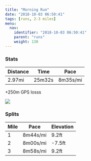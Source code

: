 ```yaml
---
title: "Morning Run"
date: "2018-10-03 06:50:41"
tags: [runs, 2-3 miles]
menu:
  nav:
    identifier: "2018-10-03 06:50:41"
    parent: "runs"
    weight: 130
---
```


### Stats

| Distance | Time | Pace |
|----------|------|------|
|2.97mi|25m32s|8m35s/mi|

+250m GPS losss

<img src='https://maps.googleapis.com/maps/api/staticmap?maptype=roadmap&path=enc:mhjeIxezLzDVlJbQpFtQpFb^bAjJo@mAjA|n@_BxF[`Nj@}PbE_HqC{Dv@uTeGaj@gIc^gFkFaEoJaCBsEyEsDwQPyFkDiCd@fC&key=AIzaSyAfqMeaZ1CCJFGP5cWud__oZnT_Pybg-1M&size=800x800&markers=color:yellow|label:S|53.46967,-2.26925&markers=color:green|label:F|53.47214000000001,-2.2640599999999993'>

### Splits

| Mile | Pace | Elevation |
|------|------|-----------|
|1|8m44s/mi|9.2ft|
|2|8m00s/mi|-7.5ft|
|3|8m58s/mi|9.2ft|
